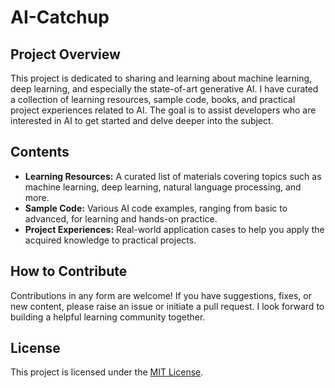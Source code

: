 # AI-Catchup

## Project Overview

This project is dedicated to sharing and learning about machine learning, deep learning, and especially the state-of-art generative AI. I have curated a collection of learning resources, sample code, books, and practical project experiences related to AI. The goal is to assist developers who are interested in AI to get started and delve deeper into the subject.

## Contents

- **Learning Resources:** A curated list of materials covering topics such as machine learning, deep learning, natural language processing, and more.
- **Sample Code:** Various AI code examples, ranging from basic to advanced, for learning and hands-on practice.
- **Project Experiences:** Real-world application cases to help you apply the acquired knowledge to practical projects.

## How to Contribute

Contributions in any form are welcome! If you have suggestions, fixes, or new content, please raise an issue or initiate a pull request. I look forward to building a helpful learning community together.

## License

This project is licensed under the [MIT License](LICENSE).